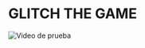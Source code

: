 # GLITCH THE GAME

![Video de prueba](https://cdn.discordapp.com/attachments/1036152912600121356/1050165485574045758/image.png)